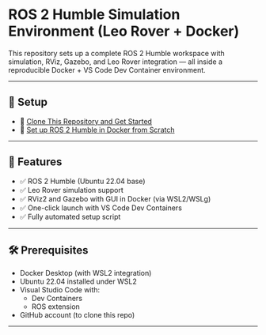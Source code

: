 # ROS 2 Humble Simulation Environment (Leo Rover + Docker)

This repository sets up a complete ROS 2 Humble workspace with simulation, RViz, Gazebo, and Leo Rover integration — all inside a reproducible Docker + VS Code Dev Container environment.

---

## 🔧 Setup

- 📄 [Clone This Repository and Get Started](docs/setup-from-repo.md)
- 📄 [Set up ROS 2 Humble in Docker from Scratch](docs/setup-from-scratch.md)

---

## 🚀 Features

- ✅ ROS 2 Humble (Ubuntu 22.04 base)
- ✅ Leo Rover simulation support
- ✅ RViz2 and Gazebo with GUI in Docker (via WSL2/WSLg)
- ✅ One-click launch with VS Code Dev Containers
- ✅ Fully automated setup script

---

## 🛠️ Prerequisites

- Docker Desktop (with WSL2 integration)
- Ubuntu 22.04 installed under WSL2
- Visual Studio Code with:
  - Dev Containers
  - ROS extension
- GitHub account (to clone this repo)

---